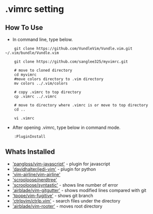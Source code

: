 # .vimrc setting

## How To Use
* In command line, type below.
```{.bash} 
	git clone https://github.com/VundleVim/Vundle.vim.git ~/.vim/bundle/Vundle.vim

	git clone https://github.com/sanglee325/myvimrc.git
	
	# move to cloned directory
	cd myvimrc
	#move colors directory to .vim directory
	mv colors ../.vim/colors

	# copy .vimrc to top directory
	cp .vimrc ../.vimrc
	
	# move to directory where .vimrc is or move to top directory
	cd ..

	vi .vimrc
```
* After	opening .vimrc, type below in command mode.
```{.bash}
	:PluginInstall
```

## Whats Installed
* ['pangloss/vim-javascript'](https://github.com/pangloss/vim-javascript) - plugin for javascript
* ['davidhalter/jedi-vim'](https://github.com/davidhalter/jedi-vim) - plugin for python
* ['vim-airline/vim-airline'](https://github.com/vim-airline/vim-airline)
* ['scrooloose/nerdtree'](https://github.com/scrooloose/nerdtree)
* ['scrooloose/syntastic'](https://github.com/scrooloose/syntastic) - shows line number of error
* ['airblade/vim-gitgutter'](https://github.com/airblade/vim-gitgutter) - shows modified lines compared with git
* ['tpope/vim-fugitive'](https://github.com/tpope/vim-fugitive) - shows git branch
* ['ctrlpvim/ctrlp.vim'](https://github.com/ctrlpvim/ctrlp.vim) - search files under the directory
* ['airblade/vim-rooter'](https://github.com/airblade/vim-rooter) - moves root directory
